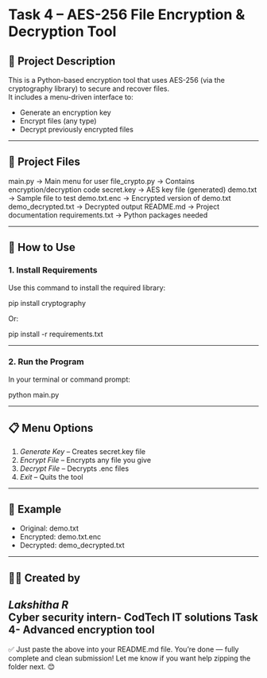 # Task 4 – AES-256 File Encryption & Decryption Tool

## 🔐 Project Description
This is a Python-based encryption tool that uses AES-256 (via the cryptography library) to secure and recover files.  
It includes a menu-driven interface to:
- Generate an encryption key
- Encrypt files (any type)
- Decrypt previously encrypted files

---

## 📁 Project Files

main.py             → Main menu for user file_crypto.py      → Contains encryption/decryption code secret.key          → AES key file (generated) demo.txt            → Sample file to test demo.txt.enc        → Encrypted version of demo.txt demo_decrypted.txt  → Decrypted output README.md           → Project documentation requirements.txt    → Python packages needed

---

## 🚀 How to Use

### 1. Install Requirements
Use this command to install the required library:

pip install cryptography

Or:

pip install -r requirements.txt

---

### 2. Run the Program
In your terminal or command prompt:

python main.py

---

## 📋 Menu Options

1. *Generate Key* – Creates secret.key file  
2. *Encrypt File* – Encrypts any file you give  
3. *Decrypt File* – Decrypts .enc files  
4. *Exit* – Quits the tool

---

## 🧪 Example

- Original: demo.txt
- Encrypted: demo.txt.enc
- Decrypted: demo_decrypted.txt

---

## 👩‍💻 Created by
*Lakshitha R*  
Cyber security intern- CodTech IT solutions
Task 4- Advanced encryption tool
---

✅ Just paste the above into your README.md file. You’re done — fully complete and clean submission!
Let me know if you want help zipping the folder next. 😊